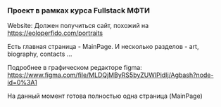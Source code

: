 ### Проект в рамках курса Fullstack МФТИ
Website: Должен получиться сайт, похожий на https://eoloperfido.com/portraits

Есть главная страница - MainPage. И несколько разделов - art, biography, contacts ...

Подробнее в графическом редакторе figma: https://www.figma.com/file/MLDQjMByRS5byZUWlPidIj/Agbash?node-id=0%3A1

На данный момент готова полностью одна страница (MainPage)
